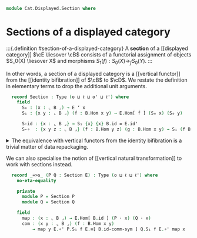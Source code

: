 <!--
```agda
open import Cat.Displayed.Instances.Identity
open import Cat.Displayed.Functor
open import Cat.Displayed.Base
open import Cat.Prelude

import Cat.Displayed.Reasoning as Disp
import Cat.Reasoning as Cat
```
-->

```agda
module Cat.Displayed.Section where
```

# Sections of a displayed category

<!--
```agda
module _ {o ℓ o' ℓ'} {B : Precategory o ℓ} (E : Displayed B o' ℓ') where
  private
    module B = Precategory B
    module E = Displayed E
```
-->

:::{.definition #section-of-a-displayed-category}
A **section** of a [[displayed category]] $\cE \liesover \cB$ consists
of a functorial assignment of objects $S_0(X) \liesover X$ and morphisms
$S_1(f) : S_0(X) \to_f S_0(Y)$.
:::

In other words, a section of a displayed category is a [[vertical
functor]] from the [[identity bifibration]] of $\cB$ to $\cD$. We
restate the definition in elementary terms to drop the additional unit
arguments.

```agda
  record Section : Type (o ⊔ ℓ ⊔ o' ⊔ ℓ') where
    field
      S₀ : (x : ⌞ B ⌟) → E ʻ x
      S₁ : {x y : ⌞ B ⌟} (f : B.Hom x y) → E.Hom[ f ] (S₀ x) (S₀ y)

      S-id : {x : ⌞ B ⌟} → S₁ {x} {x} B.id ≡ E.id'
      S-∘  : {x y z : ⌞ B ⌟} (f : B.Hom y z) (g : B.Hom x y) → S₁ (f B.∘ g) ≡ S₁ f E.∘' S₁ g
```

<details>
<summary>The equivalence with vertical functors from the identity
bifibration is a trivial matter of data repackaging.</summary>

```agda
  open Section
  open Displayed-functor

  unquoteDecl Section-path = declare-record-path Section-path (quote Section)

  section→vertical-functor : Section → Vertical-functor (IdD B) E
  section→vertical-functor s .F₀' _ = s .S₀ _
  section→vertical-functor s .F₁' _ = s .S₁ _
  section→vertical-functor s .F-id' = s .S-id
  section→vertical-functor s .F-∘' = s .S-∘ _ _

  section≃vertical-functor : Section ≃ Vertical-functor (IdD B) E
  section≃vertical-functor .fst = section→vertical-functor
  section≃vertical-functor .snd = is-iso→is-equiv is where
    is : is-iso section→vertical-functor
    is .is-iso.from f .S₀ _ = f .F₀' _
    is .is-iso.from f .S₁ _ = f .F₁' _
    is .is-iso.from f .S-id = f .F-id'
    is .is-iso.from f .S-∘ _ _ = f .F-∘'
    is .is-iso.rinv f = Displayed-functor-pathp refl (λ _ → refl) λ _ → refl
    is .is-iso.linv s = Section-path refl refl
```
</details>

<!--
```agda
module _ {o ℓ o' ℓ'} {B : Precategory o ℓ} {E : Displayed B o' ℓ'} where
  private
    module E = Displayed E
    module B = Cat B

  instance
    Funlike-Section : Funlike (Section E) B.Ob λ x → E.Ob[ x ]
    Funlike-Section = record { _·_ = λ S e → S .Section.S₀ e }
```
-->

We can also specialise the notion of [[vertical natural transformation]]
to work with sections instead.

```agda
  record _=>s_ (P Q : Section E) : Type (o ⊔ ℓ ⊔ ℓ') where
    no-eta-equality

    private
      module P = Section P
      module Q = Section Q

    field
      map : (x : ⌞ B ⌟) → E.Hom[ B.id ] (P · x) (Q · x)
      com : (x y : ⌞ B ⌟) (f : B.Hom x y)
          → map y E.∘' P.S₁ f E.≡[ B.id-comm-sym ] Q.S₁ f E.∘' map x
```

<!--
```agda
  {-# INLINE _=>s_.constructor #-}

  private unquoteDecl eqv = declare-record-iso eqv (quote _=>s_)

  instance
    H-Level-Natₛ : ∀ {P Q n} → H-Level (P =>s Q) (2 + n)
    H-Level-Natₛ = basic-instance 2 (Iso→is-hlevel 2 eqv (hlevel 2))

    Extensional-Natₛ
      : ∀ {P Q ℓr} ⦃ _ : Extensional ((x : ⌞ B ⌟) → E.Hom[ B.id ] (P · x) (Q · x)) ℓr ⦄
      → Extensional (P =>s Q) ℓr
    Extensional-Natₛ = injection→extensional! (λ p → Iso.injective eqv (p ,ₚ prop!)) auto

module _ {o ℓ o' ℓ'} {B : Precategory o ℓ} (E : Displayed B o' ℓ') where
  open Disp E
  private
    module B = Cat B

  open Precategory
  open Section
  open _=>s_

  Sections : Precategory (o ⊔ o' ⊔ ℓ ⊔ ℓ') (o ⊔ ℓ ⊔ ℓ')
  Sections .Ob          = Section E
  Sections .Hom         = _=>s_
  Sections .Hom-set X Y = hlevel 2
  Sections .id      = record { map = λ x → id' ; com = λ x y f → id-comm-sym[] }
  Sections ._∘_ {S} {T} {U} f g = record
    { map = λ x     → hom[ B.idl B.id ] (f .map x ∘' g .map x)
    ; com = λ x y h → cast[] $
      hom[] (f .map y ∘' g .map y) ∘' S .S₁ h ≡[]⟨ unwrap _ ⟩∘'⟨refl ⟩
      (f .map y ∘' g .map y) ∘' S .S₁ h       ≡[ B.pullr B.id-comm-sym   ]⟨ pullr'   (λ i → B.id-comm-sym i) (g .com x y h) ⟩
      f .map y ∘' T .S₁ h ∘' g .map x         ≡[ B.extendl B.id-comm-sym ]⟨ extendl' (λ i → B.id-comm-sym i) (f .com x y h) ⟩
      U .S₁ h ∘' f .map x ∘' g .map x         ≡[]⟨ refl⟩∘'⟨ wrap _ ⟩
      U .S₁ h ∘' hom[] (f .map x ∘' g .map x) ∎
    }
  Sections .idr f       = ext λ x → idr[]
  Sections .idl f       = ext λ x → idl[]
  Sections .assoc f g h = ext λ x → smashr _ _
    ∙ ap hom[] (from-pathp⁻ (assoc' _ _ _))
    ∙ sym (smashl _ _ ∙ sym (weave _ _ _ (to-pathp⁻ refl)))
```
-->
